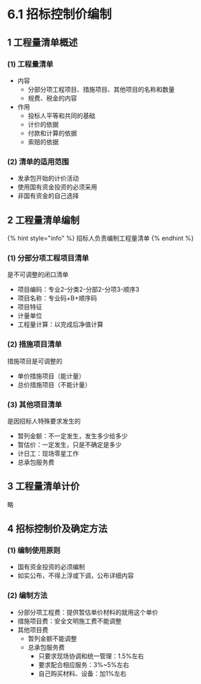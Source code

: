 # 6.1 招标控制价编制

## 1 工程量清单概述

### (1) 工程量清单

* 内容
  * 分部分项工程项目、措施项目、其他项目的名称和数量
  * 规费、税金的内容
* 作用
  * 投标人平等和共同的基础
  * 计价的依据
  * 付款和计算的依据
  * 索赔的依据

### (2) 清单的适用范围

* 发承包开始的计价活动
* 使用国有资金投资的必须采用
* 非国有资金的自己选择

## 2 工程量清单编制

{% hint style="info" %}
招标人负责编制工程量清单
{% endhint %}

### (1) 分部分项工程项目清单

是不可调整的闭口清单

* 项目编码：专业2-分类2-分部2-分项3-顺序3
* 项目名称：专业码+B+顺序码
* 项目特征
* 计量单位
* 工程量计算：以完成后净值计算

### (2) 措施项目清单

措施项目是可调整的

* 单价措施项目（能计量）
* 总价措施项目（不能计量）

### (3) 其他项目清单

是因招标人特殊要求发生的

* 暂列金额：不一定发生，发生多少给多少
* 暂估价：一定发生，只是不确定是多少
* 计日工：现场零星工作
* 总承包服务费

## 3 工程量清单计价

略

## 4 招标控制价及确定方法

### (1) 编制使用原则

* 国有资金投资的必须编制
* 如实公布，不得上浮或下调，公布详细内容

### (2) 编制方法

* 分部分项工程费：提供暂估单价材料的就用这个单价
* 措施项目费：安全文明施工费不能调整
* 其他项目费
  * 暂列金额不能调整
  * 总承包服务费
    * 只要求现场协调和统一管理：1.5%左右
    * 要求配合相应服务：3%\~5%左右
    * 自己购买材料、设备：加1%左右

